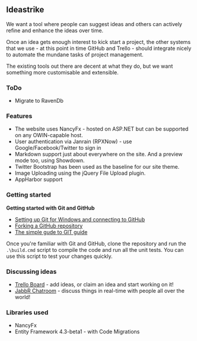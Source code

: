 ## Ideastrike

We want a tool where people can suggest ideas and others can actively refine and enhance the ideas over time. 

Once an idea gets enough interest to kick start a project, the other systems that we use  - at this point in time GitHub and Trello - should integrate nicely to automate the mundane tasks of project management.

The existing tools out there are decent at what they do, but we want something more customisable and extensible.

### ToDo

 * Migrate to RavenDb

### Features

 * The website uses NancyFx - hosted on ASP.NET but can be supported on any OWIN-capable host.
 * User authentication via Janrain (RPXNow) - use Google/Facebook/Twitter to sign in
 * Markdown support just about everywhere on the site. And a preview mode too, using Showdown.
 * Twitter Bootstrap has been used as the baseline for our site theme.
 * Image Uploading using the jQuery File Upload plugin.
 * AppHarbor support 

### Getting started

**Getting started with Git and GitHub**

 * [Setting up Git for Windows and connecting to GitHub](http://help.github.com/win-set-up-git/)
 * [Forking a GitHub repository](http://help.github.com/fork-a-repo/)
 * [The simple gude to GIT guide](http://rogerdudler.github.com/git-guide/)

Once you're familiar with Git and GitHub, clone the repository and run the ```.\build.cmd``` script to compile the code and run all the unit tests. You can use this script to test your changes quickly.

### Discussing ideas 

* [Trello Board](https://trello.com/board/ideastrike/4f137b417201526045146b8a) - add ideas, or claim an idea and start working on it!
* [JabbR Chatroom](http://jabbr.net/#/rooms/Ideastrike) - discuss things in real-time with people all over the world!

### Libraries used

 * NancyFx
 * Entity Framework 4.3-beta1 - with Code Migrations
